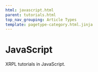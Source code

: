 ```yaml
---
html: javascript.html
parent: tutorials.html
top_nav_grouping: Article Types
template: pagetype-category.html.jinja
---
```

# JavaScript
XRPL tutorials in JavaScript.
